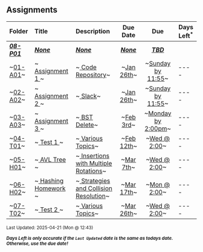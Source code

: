 ## Assignments

| Folder | Title | Description | Due Date | Due | Days Left<sup>*</sup> |
|:------|:------|:------|:-----:|:-----:|-----|
| ***<a href="https://github.com/rugbyprof/3013-Algorithms/tree/master/Assignments/08-P01">08-P01</a>*** | ***<a href="https://github.com/rugbyprof/3013-Algorithms/tree/master/Assignments/08-P01">None</a>*** | ***<a href="https://github.com/rugbyprof/3013-Algorithms/tree/master/Assignments/08-P01">None</a>*** | ***<a href="https://github.com/rugbyprof/3013-Algorithms/tree/master/Assignments/08-P01">None</a>*** | ***<a href="https://github.com/rugbyprof/3013-Algorithms/tree/master/Assignments/08-P01"> TBD</a>*** |  |
| ~<a href="https://github.com/rugbyprof/3013-Algorithms/tree/master/Assignments/01-A01">01-A01</a>~ | ~<a href="https://github.com/rugbyprof/3013-Algorithms/tree/master/Assignments/01-A01"> Assignment 1 </a>~ | ~<a href="https://github.com/rugbyprof/3013-Algorithms/tree/master/Assignments/01-A01"> Code Repository</a>~ | ~<a href="https://github.com/rugbyprof/3013-Algorithms/tree/master/Assignments/01-A01">Jan 26th</a>~ | ~<a href="https://github.com/rugbyprof/3013-Algorithms/tree/master/Assignments/01-A01">Sunday by 11:55</a>~ | ---- |
| ~<a href="https://github.com/rugbyprof/3013-Algorithms/tree/master/Assignments/02-A02">02-A02</a>~ | ~<a href="https://github.com/rugbyprof/3013-Algorithms/tree/master/Assignments/02-A02"> Assignment 2 </a>~ | ~<a href="https://github.com/rugbyprof/3013-Algorithms/tree/master/Assignments/02-A02"> Slack</a>~ | ~<a href="https://github.com/rugbyprof/3013-Algorithms/tree/master/Assignments/02-A02">Jan 26th</a>~ | ~<a href="https://github.com/rugbyprof/3013-Algorithms/tree/master/Assignments/02-A02">Sunday by 11:55</a>~ | ---- |
| ~<a href="https://github.com/rugbyprof/3013-Algorithms/tree/master/Assignments/03-A03">03-A03</a>~ | ~<a href="https://github.com/rugbyprof/3013-Algorithms/tree/master/Assignments/03-A03"> Assignment 3 </a>~ | ~<a href="https://github.com/rugbyprof/3013-Algorithms/tree/master/Assignments/03-A03"> BST Delete</a>~ | ~<a href="https://github.com/rugbyprof/3013-Algorithms/tree/master/Assignments/03-A03">Feb 3rd</a>~ | ~<a href="https://github.com/rugbyprof/3013-Algorithms/tree/master/Assignments/03-A03">Monday by 2:00pm</a>~ | ---- |
| ~<a href="https://github.com/rugbyprof/3013-Algorithms/tree/master/Assignments/04-T01">04-T01</a>~ | ~<a href="https://github.com/rugbyprof/3013-Algorithms/tree/master/Assignments/04-T01"> Test 1 </a>~ | ~<a href="https://github.com/rugbyprof/3013-Algorithms/tree/master/Assignments/04-T01"> Various Topics</a>~ | ~<a href="https://github.com/rugbyprof/3013-Algorithms/tree/master/Assignments/04-T01">Feb 12th</a>~ | ~<a href="https://github.com/rugbyprof/3013-Algorithms/tree/master/Assignments/04-T01">Wed @ 2:00</a>~ | ---- |
| ~<a href="https://github.com/rugbyprof/3013-Algorithms/tree/master/Assignments/05-H01">05-H01</a>~ | ~<a href="https://github.com/rugbyprof/3013-Algorithms/tree/master/Assignments/05-H01"> AVL Tree </a>~ | ~<a href="https://github.com/rugbyprof/3013-Algorithms/tree/master/Assignments/05-H01"> Insertions with Multiple Rotations</a>~ | ~<a href="https://github.com/rugbyprof/3013-Algorithms/tree/master/Assignments/05-H01">Mar 7th</a>~ | ~<a href="https://github.com/rugbyprof/3013-Algorithms/tree/master/Assignments/05-H01">Wed @ 2:00</a>~ | ---- |
| ~<a href="https://github.com/rugbyprof/3013-Algorithms/tree/master/Assignments/06-H02">06-H02</a>~ | ~<a href="https://github.com/rugbyprof/3013-Algorithms/tree/master/Assignments/06-H02"> Hashing Homework </a>~ | ~<a href="https://github.com/rugbyprof/3013-Algorithms/tree/master/Assignments/06-H02"> Strategies and Collision Resolution</a>~ | ~<a href="https://github.com/rugbyprof/3013-Algorithms/tree/master/Assignments/06-H02">Mar 17th</a>~ | ~<a href="https://github.com/rugbyprof/3013-Algorithms/tree/master/Assignments/06-H02">Mon @ 2:00</a>~ | ---- |
| ~<a href="https://github.com/rugbyprof/3013-Algorithms/tree/master/Assignments/07-T02">07-T02</a>~ | ~<a href="https://github.com/rugbyprof/3013-Algorithms/tree/master/Assignments/07-T02"> Test 2 </a>~ | ~<a href="https://github.com/rugbyprof/3013-Algorithms/tree/master/Assignments/07-T02"> Various Topics</a>~ | ~<a href="https://github.com/rugbyprof/3013-Algorithms/tree/master/Assignments/07-T02">Mar 26th</a>~ | ~<a href="https://github.com/rugbyprof/3013-Algorithms/tree/master/Assignments/07-T02">Wed @ 2:00</a>~ | ---- |

<sup>Last Updated: 2025-04-21 (Mon @ 12:43)</sup> 

<sup>***Days Left is only accurate if the `Last Updated` date is the same as todays date. Otherwise, use the due date!***</sup> 